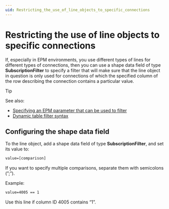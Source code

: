 ```yaml
---
uid: Restricting_the_use_of_line_objects_to_specific_connections
---
```


# Restricting the use of line objects to specific connections

If, especially in EPM environments, you use different types of lines for different types of connections, then you can use a shape data field of type **SubscriptionFilter** to specify a filter that will make sure that the line object in question is only used for connections of which the specified column of the row describing the connection contains a particular value.

> [!TIP]
> See also:
> - [Specifying an EPM parameter that can be used to filter](xref:Specifying_an_EPM_parameter_that_can_be_used_to_filter)
> - [Dynamic table filter syntax](xref:Dynamic_table_filter_syntax)

## Configuring the shape data field

To the line object, add a shape data field of type **SubscriptionFilter**, and set its value to:

```txt
value=[comparison]
```

If you want to specify multiple comparisons, separate them with semicolons (”;”).

Example:

```txt
value=4005 == 1
```

Use this line if column ID 4005 contains “1”.
